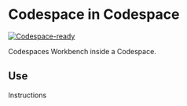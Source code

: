 
# Codespace in Codespace

[<img title="Codespace-ready" src="https://cdn.jsdelivr.net/gh/bookish-potato/codespaces-in-codespaces@f097ccddfc401ab6b09d233dc47c3efa3f9513f6/images/badge.svg">](https://github.com/features/codespaces)

Codespaces Workbench inside a Codespace.

## Use

Instructions

